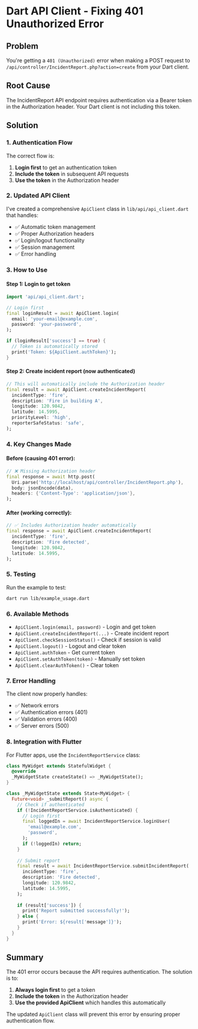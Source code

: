 # Dart API Client - Fixing 401 Unauthorized Error

## Problem
You're getting a `401 (Unauthorized)` error when making a POST request to `/api/controller/IncidentReport.php?action=create` from your Dart client.

## Root Cause
The IncidentReport API endpoint requires authentication via a Bearer token in the Authorization header. Your Dart client is not including this token.

## Solution

### 1. Authentication Flow
The correct flow is:
1. **Login first** to get an authentication token
2. **Include the token** in subsequent API requests
3. **Use the token** in the Authorization header

### 2. Updated API Client
I've created a comprehensive `ApiClient` class in `lib/api/api_client.dart` that handles:

- ✅ Automatic token management
- ✅ Proper Authorization headers
- ✅ Login/logout functionality
- ✅ Session management
- ✅ Error handling

### 3. How to Use

#### Step 1: Login to get token
```dart
import 'api/api_client.dart';

// Login first
final loginResult = await ApiClient.login(
  email: 'your-email@example.com',
  password: 'your-password',
);

if (loginResult['success'] == true) {
  // Token is automatically stored
  print('Token: ${ApiClient.authToken}');
}
```

#### Step 2: Create incident report (now authenticated)
```dart
// This will automatically include the Authorization header
final result = await ApiClient.createIncidentReport(
  incidentType: 'fire',
  description: 'Fire in building A',
  longitude: 120.9842,
  latitude: 14.5995,
  priorityLevel: 'high',
  reporterSafeStatus: 'safe',
);
```

### 4. Key Changes Made

#### Before (causing 401 error):
```dart
// ❌ Missing Authorization header
final response = await http.post(
  Uri.parse('http://localhost/api/controller/IncidentReport.php'),
  body: jsonEncode(data),
  headers: {'Content-Type': 'application/json'},
);
```

#### After (working correctly):
```dart
// ✅ Includes Authorization header automatically
final response = await ApiClient.createIncidentReport(
  incidentType: 'fire',
  description: 'Fire detected',
  longitude: 120.9842,
  latitude: 14.5995,
);
```

### 5. Testing

Run the example to test:
```bash
dart run lib/example_usage.dart
```

### 6. Available Methods

- `ApiClient.login(email, password)` - Login and get token
- `ApiClient.createIncidentReport(...)` - Create incident report
- `ApiClient.checkSessionStatus()` - Check if session is valid
- `ApiClient.logout()` - Logout and clear token
- `ApiClient.authToken` - Get current token
- `ApiClient.setAuthToken(token)` - Manually set token
- `ApiClient.clearAuthToken()` - Clear token

### 7. Error Handling

The client now properly handles:
- ✅ Network errors
- ✅ Authentication errors (401)
- ✅ Validation errors (400)
- ✅ Server errors (500)

### 8. Integration with Flutter

For Flutter apps, use the `IncidentReportService` class:

```dart
class MyWidget extends StatefulWidget {
  @override
  _MyWidgetState createState() => _MyWidgetState();
}

class _MyWidgetState extends State<MyWidget> {
  Future<void> _submitReport() async {
    // Check if authenticated
    if (!IncidentReportService.isAuthenticated) {
      // Login first
      final loggedIn = await IncidentReportService.loginUser(
        'email@example.com',
        'password',
      );
      if (!loggedIn) return;
    }
    
    // Submit report
    final result = await IncidentReportService.submitIncidentReport(
      incidentType: 'fire',
      description: 'Fire detected',
      longitude: 120.9842,
      latitude: 14.5995,
    );
    
    if (result['success']) {
      print('Report submitted successfully!');
    } else {
      print('Error: ${result['message']}');
    }
  }
}
```

## Summary

The 401 error occurs because the API requires authentication. The solution is to:

1. **Always login first** to get a token
2. **Include the token** in the Authorization header
3. **Use the provided ApiClient** which handles this automatically

The updated `ApiClient` class will prevent this error by ensuring proper authentication flow. 